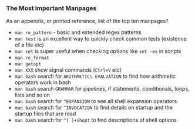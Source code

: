 ### The Most Important Manpages

As an appendix, or printed reference, list of the top ten manpages?

- `man re_pattern` - basic and extended regex patterns
- `man test` is an excellent way to quickly check common tests (existence of a file etc)
- `man set` is super useful when checking options like `set -ex` in scripts
- `man re_format`
- `man getopt`
- `man XXX` show signal commands (`Ctrl+V` etc)
- `man bash` search for `ARITHMETIC\ EVALUATION` to find how arithmetic operators work in bash
- `man bash` search `GRAMMAR` for pipelines, if statements, conditionals, loops, lists and so on
- `man bash` search for `^EXPANSION` to see all shell expansion operators
- `man bash` search for `^INVOCATION` to find details on startup and the startup files that are read
- `man bash` search for `^[ ]+shopt` to find descriptions of shell options

